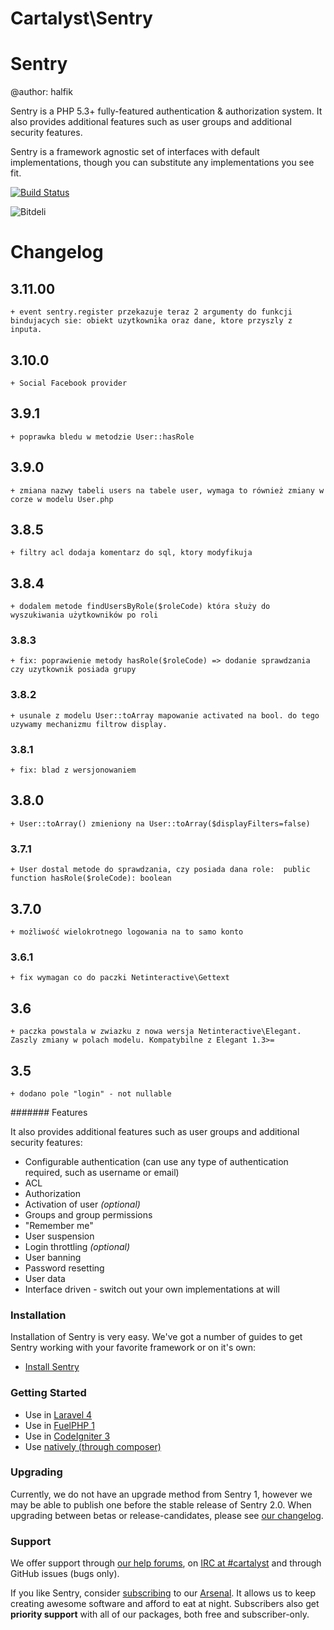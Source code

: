 Cartalyst\Sentry
=====================
# Sentry

@author: halfik

Sentry is a PHP 5.3+ fully-featured authentication & authorization system. It also provides additional features such as user groups and additional security features.

Sentry is a framework agnostic set of interfaces with default implementations, though you can substitute any implementations you see fit.

[![Build Status](https://travis-ci.org/cartalyst/sentry.png?branch=master)](https://travis-ci.org/cartalyst/sentry)

![Bitdeli](https://d2weczhvl823v0.cloudfront.net/cartalyst/sentry/trend.png)

# Changelog


## 3.11.00
    + event sentry.register przekazuje teraz 2 argumenty do funkcji bindujacych sie: obiekt uzytkownika oraz dane, ktore przyszly z inputa.

## 3.10.0
    + Social Facebook provider

## 3.9.1
    + poprawka bledu w metodzie User::hasRole

## 3.9.0
    + zmiana nazwy tabeli users na tabele user, wymaga to również zmiany w corze w modelu User.php

## 3.8.5
    + filtry acl dodaja komentarz do sql, ktory modyfikuja

## 3.8.4
    + dodalem metode findUsersByRole($roleCode) która służy do wyszukiwania użytkowników po roli

### 3.8.3
    + fix: poprawienie metody hasRole($roleCode) => dodanie sprawdzania czy uzytkownik posiada grupy

### 3.8.2
    + usunale z modelu User::toArray mapowanie activated na bool. do tego uzywamy mechanizmu filtrow display.

### 3.8.1
    + fix: blad z wersjonowaniem

## 3.8.0
    + User::toArray() zmieniony na User::toArray($displayFilters=false)

### 3.7.1
    + User dostal metode do sprawdzania, czy posiada dana role:  public function hasRole($roleCode): boolean

## 3.7.0
    + możliwość wielokrotnego logowania na to samo konto

### 3.6.1
    + fix wymagan co do paczki Netinteractive\Gettext

## 3.6
    + paczka powstala w zwiazku z nowa wersja Netinteractive\Elegant. Zaszly zmiany w polach modelu. Kompatybilne z Elegant 1.3>=

## 3.5
    + dodano pole "login" - not nullable


####### Features

It also provides additional features such as user groups and additional security features:

- Configurable authentication (can use any type of authentication required, such as username or email)
- ACL
- Authorization
- Activation of user *(optional)*
- Groups and group permissions
- "Remember me"
- User suspension
- Login throttling *(optional)*
- User banning
- Password resetting
- User data
- Interface driven - switch out your own implementations at will

### Installation

Installation of Sentry is very easy. We've got a number of guides to get Sentry working with your favorite framework or on it's own:

- [Install Sentry](https://cartalyst.com/manual/sentry#installation)

### Getting Started

- Use in [Laravel 4](https://cartalyst.com/manual/sentry#laravel-4)
- Use in [FuelPHP 1](https://cartalyst.com/manual/sentry#fuelphp-1.x)
- Use in [CodeIgniter 3](https://cartalyst.com/manual/sentry#codeigniter-3.0-dev)
- Use [natively (through composer)](https://cartalyst.com/manual/sentry#native)

### Upgrading

Currently, we do not have an upgrade method from Sentry 1, however we may be able to publish one before the stable release of Sentry 2.0. When upgrading between betas or release-candidates, please see [our changelog](https://github.com/cartalyst/sentry/blob/master/changelog.md).

### Support

We offer support through [our help forums](http://help.cartalyst.com), on [IRC at #cartalyst](http://webchat.freenode.net/?channels=cartalyst) and through GitHub issues (bugs only).

If you like Sentry, consider [subscribing](http://www.cartalyst.com/pricing) to our [Arsenal](http://www.cartalyst.com/arsenal). It allows us to keep creating awesome software and afford to eat at night. Subscribers also get **priority support** with all of our packages, both free and subscriber-only.

